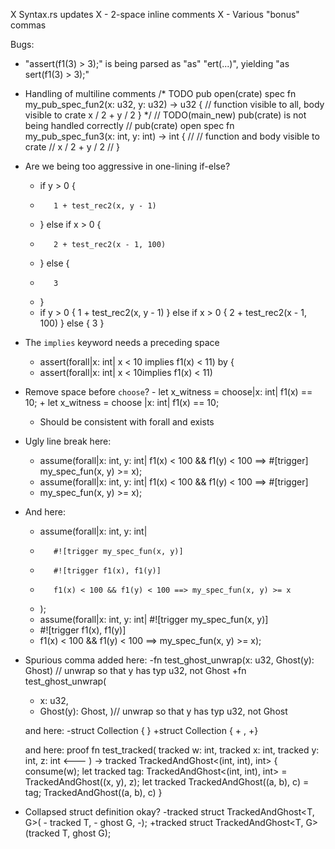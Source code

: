 X Syntax.rs updates
X - 2-space inline comments
X - Various "bonus" commas


Bugs:

- "assert(f1(3) > 3);" is being parsed as "as" "ert(...)", yielding "as sert(f1(3) > 3);"

- Handling of multiline comments
    /* TODO
    pub open(crate) spec fn my_pub_spec_fun2(x: u32, y: u32) -> u32 {
        // function visible to all, body visible to crate
        x / 2 + y / 2
    }
    */
    // TODO(main_new) pub(crate) is not being handled correctly
    // pub(crate) open spec fn my_pub_spec_fun3(x: int, y: int) -> int {
    //     // function and body visible to crate
    //     x / 2 + y / 2
    // }

- Are we being too aggressive in one-lining if-else?
    -    if y > 0 {
    -        1 + test_rec2(x, y - 1)
    -    } else if x > 0 {
    -        2 + test_rec2(x - 1, 100)
    -    } else {
    -        3
    -    }
    +    if y > 0 { 1 + test_rec2(x, y - 1) } else if x > 0 { 2 + test_rec2(x - 1, 100) } else { 3 }

- The `implies` keyword needs a preceding space
    -    assert(forall|x: int| x < 10 implies f1(x) < 11) by {
    +    assert(forall|x: int| x < 10implies f1(x) < 11)

- Remove space before `choose`?
      -        let x_witness = choose|x: int| f1(x) == 10;
      +        let x_witness = choose |x: int| f1(x) == 10;
  - Should be consistent with forall and exists


- Ugly line break here:
    -    assume(forall|x: int, y: int| f1(x) < 100 && f1(y) < 100 ==> #[trigger] my_spec_fun(x, y) >= x);
    +    assume(forall|x: int, y: int| f1(x) < 100 && f1(y) < 100 ==> #[trigger]
    +    my_spec_fun(x, y) >= x);

- And here:
    -    assume(forall|x: int, y: int|
    -        #![trigger my_spec_fun(x, y)]
    -        #![trigger f1(x), f1(y)]
    -        f1(x) < 100 && f1(y) < 100 ==> my_spec_fun(x, y) >= x
    -    );
    +    assume(forall|x: int, y: int| #![trigger my_spec_fun(x, y)]
    +    #![trigger f1(x), f1(y)]
    +    f1(x) < 100 && f1(y) < 100 ==> my_spec_fun(x, y) >= x);

- Spurious comma added here:
    -fn test_ghost_unwrap(x: u32, Ghost(y): Ghost<u32>) // unwrap so that y has typ u32, not Ghost<u32>
    +fn test_ghost_unwrap(
    +    x: u32,
    +    Ghost(y): Ghost<u32>,  )// unwrap so that y has typ u32, not Ghost<u32>


   and here:
      -struct Collection { }
      +struct Collection {
      +    ,
      +}

    and here:
        proof fn test_tracked(
            tracked w: int,
            tracked x: int,
            tracked y: int,
            z: int          <---
        ) -> tracked TrackedAndGhost<(int, int), int> {
            consume(w);
            let tracked tag: TrackedAndGhost<(int, int), int> = TrackedAndGhost((x, y), z);
            let tracked TrackedAndGhost((a, b), c) = tag;
            TrackedAndGhost((a, b), c)
        }


- Collapsed struct definition okay?
        -tracked struct TrackedAndGhost<T, G>(
        -    tracked T,
        -    ghost G,
        -);
        +tracked struct TrackedAndGhost<T, G>(tracked T, ghost G);
